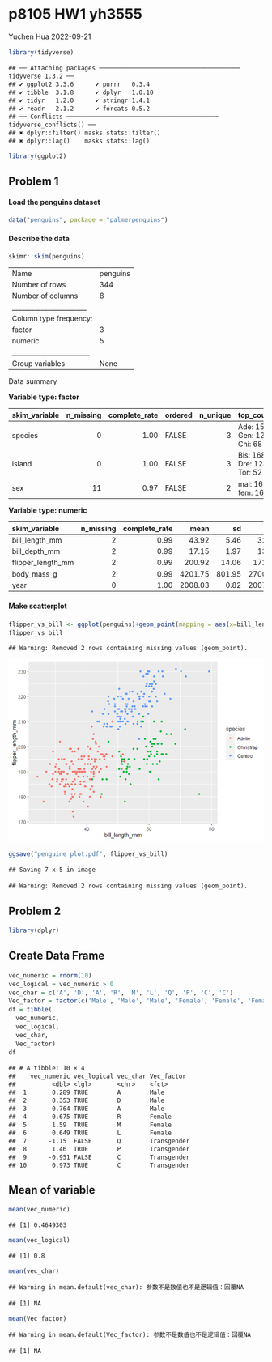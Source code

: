p8105 HW1 yh3555
================
Yuchen Hua
2022-09-21

``` r
library(tidyverse)
```

    ## ── Attaching packages ─────────────────────────────────────── tidyverse 1.3.2 ──
    ## ✔ ggplot2 3.3.6      ✔ purrr   0.3.4 
    ## ✔ tibble  3.1.8      ✔ dplyr   1.0.10
    ## ✔ tidyr   1.2.0      ✔ stringr 1.4.1 
    ## ✔ readr   2.1.2      ✔ forcats 0.5.2 
    ## ── Conflicts ────────────────────────────────────────── tidyverse_conflicts() ──
    ## ✖ dplyr::filter() masks stats::filter()
    ## ✖ dplyr::lag()    masks stats::lag()

``` r
library(ggplot2)
```

## Problem 1

#### Load the penguins dataset

``` r
data("penguins", package = "palmerpenguins")
```

#### Describe the data

``` r
skimr::skim(penguins)
```

|                                                  |          |
|:-------------------------------------------------|:---------|
| Name                                             | penguins |
| Number of rows                                   | 344      |
| Number of columns                                | 8        |
| \_\_\_\_\_\_\_\_\_\_\_\_\_\_\_\_\_\_\_\_\_\_\_   |          |
| Column type frequency:                           |          |
| factor                                           | 3        |
| numeric                                          | 5        |
| \_\_\_\_\_\_\_\_\_\_\_\_\_\_\_\_\_\_\_\_\_\_\_\_ |          |
| Group variables                                  | None     |

Data summary

**Variable type: factor**

| skim_variable | n_missing | complete_rate | ordered | n_unique | top_counts                  |
|:--------------|----------:|--------------:|:--------|---------:|:----------------------------|
| species       |         0 |          1.00 | FALSE   |        3 | Ade: 152, Gen: 124, Chi: 68 |
| island        |         0 |          1.00 | FALSE   |        3 | Bis: 168, Dre: 124, Tor: 52 |
| sex           |        11 |          0.97 | FALSE   |        2 | mal: 168, fem: 165          |

**Variable type: numeric**

| skim_variable     | n_missing | complete_rate |    mean |     sd |     p0 |     p25 |     p50 |    p75 |   p100 | hist  |
|:------------------|----------:|--------------:|--------:|-------:|-------:|--------:|--------:|-------:|-------:|:------|
| bill_length_mm    |         2 |          0.99 |   43.92 |   5.46 |   32.1 |   39.23 |   44.45 |   48.5 |   59.6 | ▃▇▇▆▁ |
| bill_depth_mm     |         2 |          0.99 |   17.15 |   1.97 |   13.1 |   15.60 |   17.30 |   18.7 |   21.5 | ▅▅▇▇▂ |
| flipper_length_mm |         2 |          0.99 |  200.92 |  14.06 |  172.0 |  190.00 |  197.00 |  213.0 |  231.0 | ▂▇▃▅▂ |
| body_mass_g       |         2 |          0.99 | 4201.75 | 801.95 | 2700.0 | 3550.00 | 4050.00 | 4750.0 | 6300.0 | ▃▇▆▃▂ |
| year              |         0 |          1.00 | 2008.03 |   0.82 | 2007.0 | 2007.00 | 2008.00 | 2009.0 | 2009.0 | ▇▁▇▁▇ |

#### Make scatterplot

``` r
flipper_vs_bill <- ggplot(penguins)+geom_point(mapping = aes(x=bill_length_mm, y=flipper_length_mm, color=species))
flipper_vs_bill
```

    ## Warning: Removed 2 rows containing missing values (geom_point).

![](p8105_HW1_yh3555_files/figure-gfm/unnamed-chunk-4-1.png)<!-- -->

``` r
ggsave("penguine plot.pdf", flipper_vs_bill)
```

    ## Saving 7 x 5 in image

    ## Warning: Removed 2 rows containing missing values (geom_point).

## Problem 2

``` r
library(dplyr)
```

## Create Data Frame

``` r
vec_numeric = rnorm(10)
vec_logical = vec_numeric > 0
vec_char = c('A', 'D', 'A', 'R', 'M', 'L', 'Q', 'P', 'C', 'C')
Vec_factor = factor(c('Male', 'Male', 'Male', 'Female', 'Female', 'Female', 'Transgender', 'Transgender', 'Transgender', 'Transgender'))
df = tibble(
  vec_numeric,
  vec_logical,
  vec_char,
  Vec_factor)
df
```

    ## # A tibble: 10 × 4
    ##    vec_numeric vec_logical vec_char Vec_factor 
    ##          <dbl> <lgl>       <chr>    <fct>      
    ##  1       0.289 TRUE        A        Male       
    ##  2       0.353 TRUE        D        Male       
    ##  3       0.764 TRUE        A        Male       
    ##  4       0.675 TRUE        R        Female     
    ##  5       1.59  TRUE        M        Female     
    ##  6       0.649 TRUE        L        Female     
    ##  7      -1.15  FALSE       Q        Transgender
    ##  8       1.46  TRUE        P        Transgender
    ##  9      -0.951 FALSE       C        Transgender
    ## 10       0.973 TRUE        C        Transgender

## Mean of variable

``` r
mean(vec_numeric)
```

    ## [1] 0.4649303

``` r
mean(vec_logical)
```

    ## [1] 0.8

``` r
mean(vec_char)
```

    ## Warning in mean.default(vec_char): 参数不是数值也不是逻辑值：回覆NA

    ## [1] NA

``` r
mean(Vec_factor)
```

    ## Warning in mean.default(Vec_factor): 参数不是数值也不是逻辑值：回覆NA

    ## [1] NA
